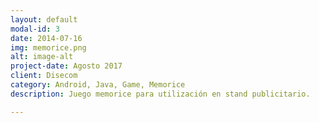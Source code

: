 ```yaml
---
layout: default
modal-id: 3
date: 2014-07-16
img: memorice.png
alt: image-alt
project-date: Agosto 2017
client: Disecom
category: Android, Java, Game, Memorice
description: Juego memorice para utilización en stand publicitario.

---
```

